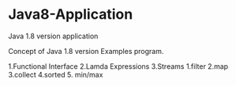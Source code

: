 # Java8-Application
Java 1.8 version application

Concept of Java 1.8 version Examples program.

1.Functional Interface
2.Lamda Expressions
3.Streams
     1.filter
     2.map
     3.collect
     4.sorted
     5. min/max 
